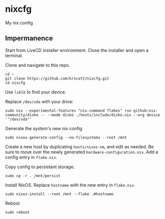 # nixcfg

My nix config

## Impermanence

Start from LiveCD installer environment. Close the installer and open a terminal.

Clone and navigate to this repo.
```
cd ~
git clone https://github.com/krscott/nixcfg.git
cd nixcfg
```

Use `lsblk` to find your device.

Replace `/dev/vda` with your drive:
```
sudo nix --experimental-features "nix-command flakes" run github:nix-community/disko -- --mode disko ./hosts/include/disko.nix --arg device '"/dev/vda"'
```

Generate the system's new nix config
```
sudo nixos-generate-config --no-filesystems --root /mnt
```

Create a new host by duplicating `hosts/nixos-vm`, and edit as needed.
Be sure to move over the newly generated `hardware-configuration.nix`.
Add a config entry in `flake.nix`.

Copy config to persistant storage.
```
sudo cp -r . /mnt/persist
```

Install NixOS. Replace `hostname` with the new entry in `flake.nix`.
```
sudo nixos-install --root /mnt --flake .#hostname
```

Reboot
```
sudo reboot
```

